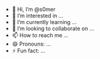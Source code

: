 - 👋 Hi, I’m @s0mer
- 👀 I’m interested in ...
- 🌱 I’m currently learning ...
- 💞️ I’m looking to collaborate on ...
- 📫 How to reach me ...
- 😄 Pronouns: ...
- ⚡ Fun fact: ...

<!---
s0mer/s0mer is a ✨ special ✨ repository because its `README.md` (this file) appears on your GitHub profile.
You can click the Preview link to take a look at your changes.
--->
